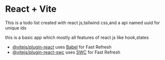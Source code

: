 # React + Vite

This is a todo list created with react js,tailwind css,and a api named uuid for unique ids

this is a basic app which mostly all features of react js like hook,states

- [@vitejs/plugin-react](https://github.com/vitejs/vite-plugin-react/blob/main/packages/plugin-react/README.md) uses [Babel](https://babeljs.io/) for Fast Refresh
- [@vitejs/plugin-react-swc](https://github.com/vitejs/vite-plugin-react-swc) uses [SWC](https://swc.rs/) for Fast Refresh
